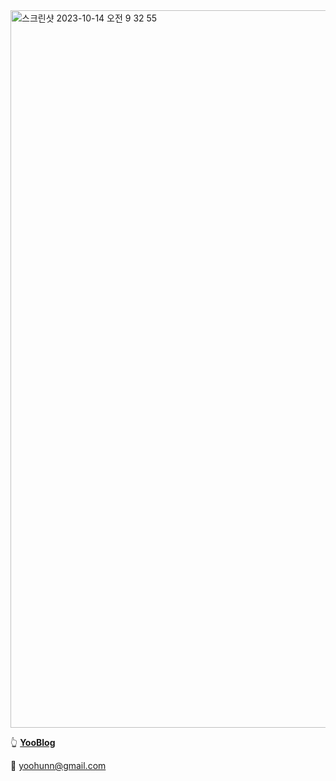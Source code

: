 <img width="1148" alt="스크린샷 2023-10-14 오전 9 32 55" src="https://github.com/yoohunn/yoohunn-blog/assets/94881503/38061477-6a6a-46f7-ab97-ac74860e5c61">


👆 [**YooBlog**](https://blog.yoohunn.vercel.app/)

📧 [yoohunn@gmail.com](yoohunn@gmail.com)
